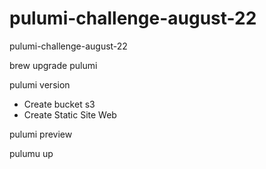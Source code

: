 # pulumi-challenge-august-22
pulumi-challenge-august-22

brew upgrade pulumi

pulumi version

- Create bucket s3
- Create Static Site Web

pulumi preview

pulumu up